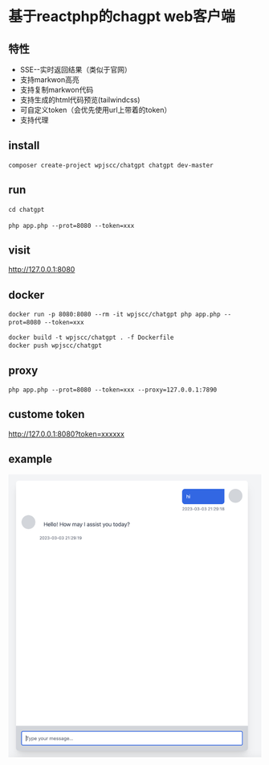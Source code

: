 # 基于reactphp的chagpt web客户端

## 特性

* SSE--实时返回结果（类似于官网）
* 支持markwon高亮
* 支持复制markwon代码
* 支持生成的html代码预览(tailwindcss)
* 可自定义token（会优先使用url上带着的token）
* 支持代理

## install


```
composer create-project wpjscc/chatgpt chatgpt dev-master
```

## run 

```
cd chatgpt

php app.php --prot=8080 --token=xxx
```

## visit

http://127.0.0.1:8080



## docker

```
docker run -p 8080:8080 --rm -it wpjscc/chatgpt php app.php --prot=8080 --token=xxx
```

```
docker build -t wpjscc/chatgpt . -f Dockerfile
docker push wpjscc/chatgpt
```

## proxy

```
php app.php --prot=8080 --token=xxx --proxy=127.0.0.1:7890
```

## custome token

http://127.0.0.1:8080?token=xxxxxx


## example

![./example.png](./example.png)
